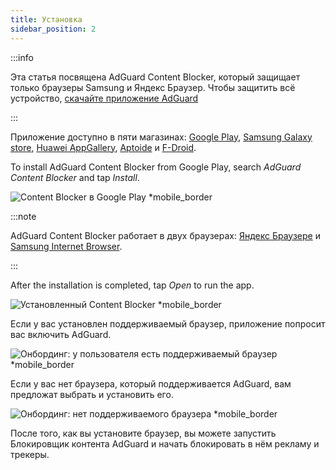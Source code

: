 ```yaml
---
title: Установка
sidebar_position: 2
---
```


:::info

Эта статья посвящена AdGuard Content Blocker, который защищает только браузеры Samsung и Яндекс Браузер. Чтобы защитить всё устройство, [скачайте приложение AdGuard](https://adguard.com/download.html?auto=true)

:::

Приложение доступно в пяти магазинах: [Google Play](https://play.google.com/store/apps/details?id=com.adguard.android.contentblocker), [Samsung Galaxy store](https://galaxystore.samsung.com/detail/com.adguard.android.contentblocker), [Huawei AppGallery](https://appgallery.huawei.com/#/app/C100440597), [Aptoide](https://adguard-content-blocker.en.aptoide.com/) и [F-Droid](https://f-droid.org/en/packages/com.adguard.android.contentblocker/).

To install AdGuard Content Blocker from Google Play, search *AdGuard Content Blocker* and tap *Install*.

![Content Blocker в Google Play *mobile_border](https://cdn.adtidy.org/content/Kb/ad_blocker/content_blocker/content_blocker_play_market.jpg)

:::note

AdGuard Content Blocker работает в двух браузерах: [Яндекс Браузере](https://browser.yandex.com/) и [Samsung Internet Browser](https://play.google.com/store/apps/details?id=com.sec.android.app.sbrowser).

:::

After the installation is completed, tap *Open* to run the app.

![Установленный Content Blocker *mobile_border](https://cdn.adtidy.org/content/Kb/ad_blocker/content_blocker/content_blocker_play_market_installed.jpg)

Если у вас установлен поддерживаемый браузер, приложение попросит вас включить AdGuard.

![Онбординг: у пользователя есть поддерживаемый браузер *mobile_border](https://cdn.adtidy.org/content/Kb/ad_blocker/content_blocker/content_blocker_onboarding2.jpg)

Если у вас нет браузера, который поддерживается AdGuard, вам предложат выбрать и установить его.

![Онбординг: нет поддерживаемого браузера *mobile_border](https://cdn.adtidy.org/content/Kb/ad_blocker/content_blocker/content_blocker_onboarding3.jpg)

После того, как вы установите браузер, вы можете запустить Блокировщик контента AdGuard и начать блокировать в нём рекламу и трекеры.
